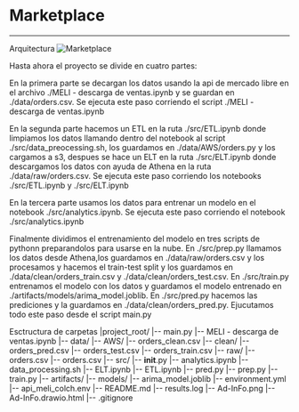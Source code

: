 # Marketplace

--------------------------------
Arquitectura
![Marketplace](Marketplace/Ad-InFo.png)

Hasta ahora el proyecto se divide en cuatro partes:

En la primera parte se decargan los datos usando la api de mercado libre en el archivo ./MELI - descarga de ventas.ipynb y se guardan en ./data/orders.csv. Se ejecuta este paso corriendo el script ./MELI - descarga de ventas.ipynb

En la segunda parte hacemos un ETL en la ruta ./src/ETL.ipynb donde limpiamos los datos llamando dentro del notebook al script ./src/data_preocessing.sh, los guardamos en ./data/AWS/orders.py y los cargamos a s3, despues se hace un ELT en la ruta ./src/ELT.ipynb donde descargamos los datos con ayuda de Athena en la ruta ./data/raw/orders.csv. Se ejecuta este paso corriendo los notebooks ./src/ETL.ipynb y ./src/ELT.ipynb 

En la tercera parte usamos los datos para entrenar un modelo en el notebook ./src/analytics.ipynb. Se ejecuta este paso corriendo el notebook ./src/analytics.ipynb

Finalmente dividimos el entrenamiento del modelo en tres scripts de pythonn preparandolos para usarse en la nube. En ./src/prep.py llamamos los datos desde Athena,los guardamos en ./data/raw/orders.csv y los procesamos y hacemos el train-test split y los guardamos en ./data/clean/orders_train.csv y ./data/clean/orders_test.csv. En ./src/train.py entrenamos el modelo con los datos y guardamos el modelo entrenado en ./artifacts/models/arima_model.joblib. En ./src/pred.py hacemos las prediciones y la guardamos en ./data/clean/orders_pred.py. Ejucutamos todo este paso desde el script main.py

Esctructura de carpetas
|project_root/
    |-- main.py
    |-- MELI - descarga de ventas.ipynb
    |-- data/
        |-- AWS/
            |-- orders_clean.csv
        |-- clean/
            |-- orders_pred.csv
            |-- orders_test.csv
            |-- orders_train.csv
        |-- raw/
            |-- orders.csv
        |-- orders.csv
    |-- src/
        |-- __init__.py
        |-- analytics.ipynb
        |-- data_processing.sh
        |-- ELT.ipynb
        |-- ETL.ipynb
        |-- pred.py
        |-- prep.py
        |-- train.py
    |-- artifacts/
        |-- models/
            |-- arima_model.joblib
    |-- environment.yml
    |-- api_meli_colch.env
    |-- README.md
    |-- results.log
    |-- Ad-InFo.png
    |-- Ad-InFo.drawio.html
    |-- .gitignore
